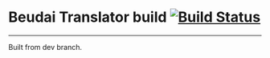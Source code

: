 # Beudai Translator build [![Build Status](https://travis-ci.org/necraidan/beudai-translator.svg?branch=dev)](https://travis-ci.org/necraidan/beudai-translator)
---------
Built from dev branch.


